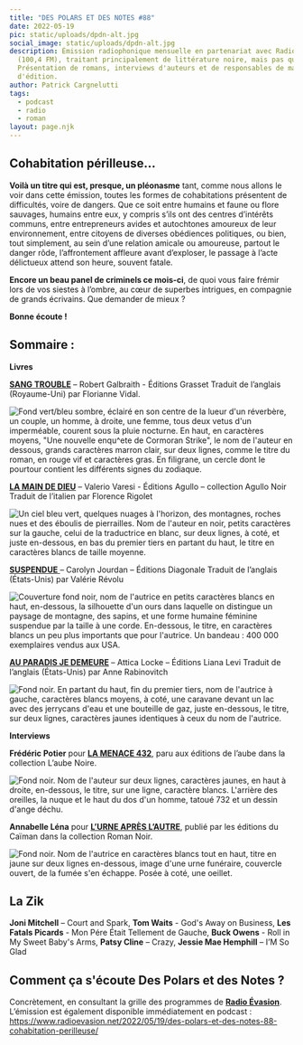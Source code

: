 ```yaml
---
title: "DES POLARS ET DES NOTES #88"
date: 2022-05-19
pic: static/uploads/dpdn-alt.jpg
social_image: static/uploads/dpdn-alt.jpg
description: Émission radiophonique mensuelle en partenariat avec Radio Évasion
  (100,4 FM), traitant principalement de littérature noire, mais pas que...
  Présentation de romans, interviews d'auteurs et de responsables de maisons
  d'édition.
author: Patrick Cargnelutti
tags:
  - podcast
  - radio
  - roman
layout: page.njk
---
```

## Cohabitation périlleuse...

**Voilà un titre qui est, presque, un pléonasme** tant, comme nous allons le voir dans cette émission, toutes les formes de cohabitations présentent de difficultés, voire de dangers. Que ce soit entre humains et faune ou flore sauvages, humains entre eux, y compris s’ils ont des centres d’intérêts communs, entre entrepreneurs avides et autochtones amoureux de leur environnement, entre citoyens de diverses obédiences politiques, ou bien, tout simplement, au sein d’une relation amicale ou amoureuse, partout le danger rôde, l’affrontement affleure avant d’exploser, le passage à l’acte délictueux attend son heure, souvent fatale.

**Encore un beau panel de criminels ce mois-ci**, de quoi vous faire frémir lors de vos siestes à l’ombre, au cœur de superbes intrigues, en compagnie de grands écrivains. 
Que demander de mieux ?

**Bonne écoute !**

## Sommaire :

**Livres**

**[SANG TROUBLE](https://www.grasset.fr/actualites/sang-trouble-de-robert-galbraith-le-nouveau-volume-de-la-serie-cormoran-strike-paraitra)** – Robert Galbraith - Éditions Grasset
Traduit de l’anglais (Royaume-Uni) par Florianne Vidal.

![Fond vert/bleu sombre, éclairé en son centre de la lueur d'un réverbère, un couple, un homme, à droite, une femme, tous deux vetus d'un imperméable, courent sous la pluie nocturne. En haut, en caractères moyens, "Une nouvelle enqu^ete de Cormoran Strike", le nom de l'auteur en dessous, grands caractères marron clair, sur deux lignes, comme le titre du roman, en rouge vif et caractères gras. En filigrane, un cercle dont le pourtour contient les différents signes du zodiaque.](static/uploads/sang-trouble.jpeg "Sang trouble")

**[LA MAIN DE DIEU](http://www.agullo-editions.com/agullo-noir/#la-main-de-dieu)** – Valerio Varesi - Éditions Agullo – collection Agullo Noir
Traduit de l’italien par Florence Rigolet

![Un ciel bleu vert, quelques nuages à l'horizon, des montagnes, roches nues et des éboulis de pierrailles. Nom de l'auteur en noir, petits caractères sur la gauche, celui de la traductrice en blanc, sur deux lignes, à coté, et juste en-dessous, en bas du premier tiers en partant du haut, le titre en caractères blancs de taille moyenne.](static/uploads/la-main-de-dieu.jpeg "La Main de Dieu")

[**SUSPENDUE** ](https://www.editionsdiagonale.com/catalogue)– Carolyn Jourdan – Éditions Diagonale
Traduit de l’anglais (États-Unis) par Valérie Révolu

![Couverture fond noir, nom de l'autrice en petits caractères blancs en haut, en-dessous, la silhouette d'un ours dans laquelle on distingue un paysage de montagne, des sapins, et une forme humaine féminine suspendue par la taille à une corde. En-dessous, le titre, en caractères blancs un peu plus importants que pour l'autrice. Un bandeau : 400 000 exemplaires vendus aux USA.](static/uploads/suspendue.jpeg "Suspendue")

**[AU PARADIS JE DEMEURE](https://www.lianalevi.fr/catalogue/au-paradis-je-demeure/)** – Attica Locke – Éditions Liana Levi
Traduit de l’anglais (États-Unis) par Anne Rabinovitch

![Fond noir. En partant du haut, fin du premier tiers, nom de l'autrice à gauche, caractères blancs moyens, à coté, une caravane devant un lac avec des jerrycans d'eau et une bouteille de gaz, juste en-dessous, le titre, sur deux lignes, caractères jaunes identiques à ceux du nom de l'autrice.](static/uploads/au-paradis-je-demeure.jpeg "Au paradis je demeure")

**Interviews**

**Frédéric Potier** pour **[LA MENACE 432](https://editionsdelaube.fr/catalogue_de_livres/la-menace-732/)**, paru aux éditions de l’aube dans la collection L’aube Noire.

![Fond noir. Nom de l'auteur sur deux lignes, caractères jaunes, en haut à droite, en-dessous, le titre, sur une ligne, caractère blancs. L'arrière des oreilles, la nuque et le haut du dos d'un homme, tatoué 732 et un dessin d'ange déchu.](static/uploads/la-menace-732.jpeg "La menace 732")

**Annabelle Léna** pour **[L’URNE APRÈS L’AUTRE](https://www.editionsducaiman.fr/boutique/romans-noirs/l-urne-apres-l-autre-annabelle-lena.html)**, publié par les éditions du Caïman dans la collection Roman Noir.

![Fond noir. Nom de l'autrice en caractères blancs tout en haut, titre en jaune sur deux lignes en-dessous, image d'une urne funéraire, couvercle ouvert, de la fumée s'en échappe. Posée à coté, une oeillet.](static/uploads/l-urne-après-l-autre.jpeg "L'urne après l'autre")

## **La Zik**

**Joni Mitchell** – Court and Spark, **Tom Waits** - God's Away on Business, **Les Fatals Picards** - Mon Pére Était Tellement de Gauche, **Buck Owens** - Roll in My Sweet Baby's Arms, **Patsy Cline** – Crazy, **Jessie Mae Hemphill** – I’M So Glad

## Comment ça s'écoute Des Polars et des Notes ?

Concrètement, en consultant la grille des programmes de **[Radio Évasion](https://www.radioevasion.net/)**. L’émission est également disponible immédiatement en podcast :
https://www.radioevasion.net/2022/05/19/des-polars-et-des-notes-88-cohabitation-perilleuse/